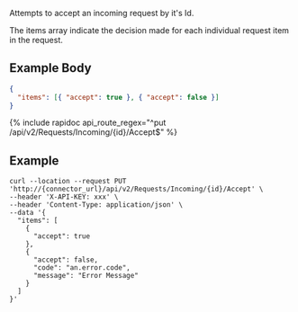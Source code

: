 Attempts to accept an incoming request by it's Id.

The items array indicate the decision made for each individual request item in the request.

## Example Body

```json
{
  "items": [{ "accept": true }, { "accept": false }]
}
```

{% include rapidoc api_route_regex="^put /api/v2/Requests/Incoming/{id}/Accept$" %}

## Example

```shell
curl --location --request PUT 'http://{connector_url}/api/v2/Requests/Incoming/{id}/Accept' \
--header 'X-API-KEY: xxx' \
--header 'Content-Type: application/json' \
--data '{
  "items": [
    {
      "accept": true
    },
    {
      "accept": false,
      "code": "an.error.code",
      "message": "Error Message"
    }
  ]
}'
```
